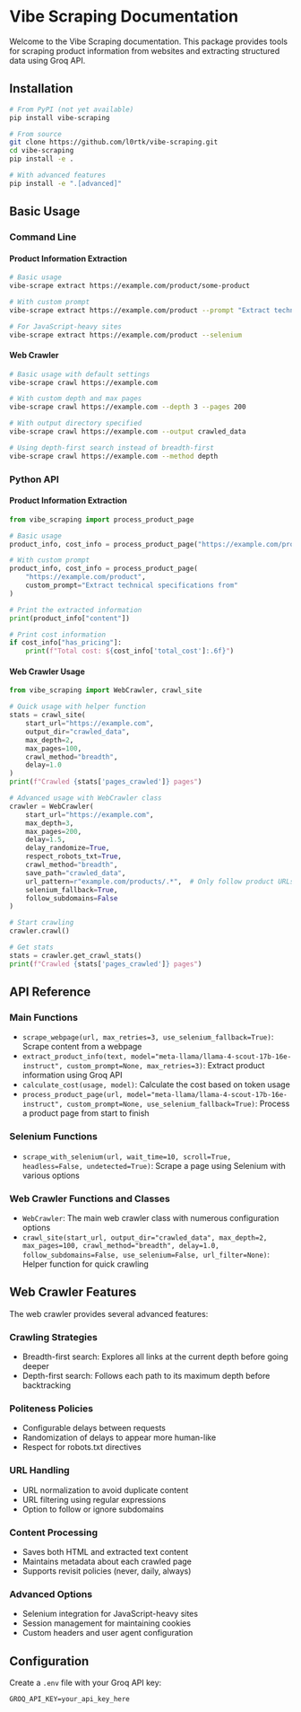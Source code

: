 # Vibe Scraping Documentation

Welcome to the Vibe Scraping documentation. This package provides tools for scraping product information from websites and extracting structured data using Groq API.

## Installation

```bash
# From PyPI (not yet available)
pip install vibe-scraping

# From source
git clone https://github.com/l0rtk/vibe-scraping.git
cd vibe-scraping
pip install -e .

# With advanced features
pip install -e ".[advanced]"
```

## Basic Usage

### Command Line

#### Product Information Extraction

```bash
# Basic usage
vibe-scrape extract https://example.com/product/some-product

# With custom prompt
vibe-scrape extract https://example.com/product --prompt "Extract technical specs"

# For JavaScript-heavy sites
vibe-scrape extract https://example.com/product --selenium
```

#### Web Crawler

```bash
# Basic usage with default settings
vibe-scrape crawl https://example.com

# With custom depth and max pages
vibe-scrape crawl https://example.com --depth 3 --pages 200

# With output directory specified
vibe-scrape crawl https://example.com --output crawled_data

# Using depth-first search instead of breadth-first
vibe-scrape crawl https://example.com --method depth
```

### Python API

#### Product Information Extraction

```python
from vibe_scraping import process_product_page

# Basic usage
product_info, cost_info = process_product_page("https://example.com/product")

# With custom prompt
product_info, cost_info = process_product_page(
    "https://example.com/product",
    custom_prompt="Extract technical specifications from"
)

# Print the extracted information
print(product_info["content"])

# Print cost information
if cost_info["has_pricing"]:
    print(f"Total cost: ${cost_info['total_cost']:.6f}")
```

#### Web Crawler Usage

```python
from vibe_scraping import WebCrawler, crawl_site

# Quick usage with helper function
stats = crawl_site(
    start_url="https://example.com",
    output_dir="crawled_data",
    max_depth=2,
    max_pages=100,
    crawl_method="breadth",
    delay=1.0
)
print(f"Crawled {stats['pages_crawled']} pages")

# Advanced usage with WebCrawler class
crawler = WebCrawler(
    start_url="https://example.com",
    max_depth=3,
    max_pages=200,
    delay=1.5,
    delay_randomize=True,
    respect_robots_txt=True,
    crawl_method="breadth",
    save_path="crawled_data",
    url_pattern=r"example.com/products/.*",  # Only follow product URLs
    selenium_fallback=True,
    follow_subdomains=False
)

# Start crawling
crawler.crawl()

# Get stats
stats = crawler.get_crawl_stats()
print(f"Crawled {stats['pages_crawled']} pages")
```

## API Reference

### Main Functions

- `scrape_webpage(url, max_retries=3, use_selenium_fallback=True)`: Scrape content from a webpage
- `extract_product_info(text, model="meta-llama/llama-4-scout-17b-16e-instruct", custom_prompt=None, max_retries=3)`: Extract product information using Groq API
- `calculate_cost(usage, model)`: Calculate the cost based on token usage
- `process_product_page(url, model="meta-llama/llama-4-scout-17b-16e-instruct", custom_prompt=None, use_selenium_fallback=True)`: Process a product page from start to finish

### Selenium Functions

- `scrape_with_selenium(url, wait_time=10, scroll=True, headless=False, undetected=True)`: Scrape a page using Selenium with various options

### Web Crawler Functions and Classes

- `WebCrawler`: The main web crawler class with numerous configuration options
- `crawl_site(start_url, output_dir="crawled_data", max_depth=2, max_pages=100, crawl_method="breadth", delay=1.0, follow_subdomains=False, use_selenium=False, url_filter=None)`: Helper function for quick crawling

## Web Crawler Features

The web crawler provides several advanced features:

### Crawling Strategies

- Breadth-first search: Explores all links at the current depth before going deeper
- Depth-first search: Follows each path to its maximum depth before backtracking

### Politeness Policies

- Configurable delays between requests
- Randomization of delays to appear more human-like
- Respect for robots.txt directives

### URL Handling

- URL normalization to avoid duplicate content
- URL filtering using regular expressions
- Option to follow or ignore subdomains

### Content Processing

- Saves both HTML and extracted text content
- Maintains metadata about each crawled page
- Supports revisit policies (never, daily, always)

### Advanced Options

- Selenium integration for JavaScript-heavy sites
- Session management for maintaining cookies
- Custom headers and user agent configuration

## Configuration

Create a `.env` file with your Groq API key:

```
GROQ_API_KEY=your_api_key_here
```
